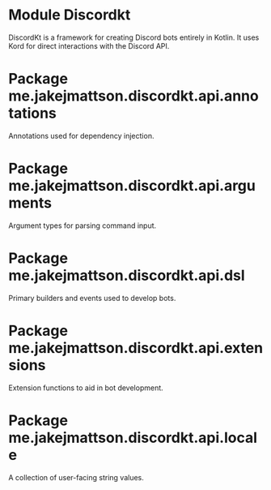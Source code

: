 # Module Discordkt

DiscordKt is a framework for creating Discord bots entirely in Kotlin. It uses Kord for direct interactions with the Discord API.

# Package me.jakejmattson.discordkt.api.annotations

Annotations used for dependency injection.

# Package me.jakejmattson.discordkt.api.arguments

Argument types for parsing command input.

# Package me.jakejmattson.discordkt.api.dsl

Primary builders and events used to develop bots. 

# Package me.jakejmattson.discordkt.api.extensions

Extension functions to aid in bot development.

# Package me.jakejmattson.discordkt.api.locale

A collection of user-facing string values.